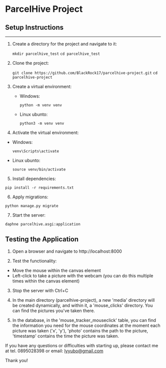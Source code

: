 # ParcelHive Project

## Setup Instructions

---

1. Create a directory for the project and navigate to it:
   
     ```mkdir parcelhive_test```
     ```cd parcelhive_test```
   
2. Clone the project:
   
   ```git clone https://github.com/BlackRock17/parcelhive-project.git```
   ```cd parcelhive-project```

3. Create a virtual environment:

   - Windows:
     
     ```python -m venv venv```

   - Linux ubunto:
  
     ```python3 -m venv venv```

5. Activate the virtual environment:

  - Windows:
    
     ```venv\Scripts\activate```
    
- Linux ubunto:
  
  ```source venv/bin/activate```

5. Install dependencies:

  ```pip install -r requirements.txt```

6. Apply migrations:

  ```python manage.py migrate```

7. Start the server:

  ```daphne parcelhive.asgi:application```

## Testing the Application

1. Open a browser and navigate to http://localhost:8000

2. Test the functionality:
- Move the mouse within the canvas element
- Left-click to take a picture with the webcam (you can do this multiple times within the canvas element)

3. Stop the server with Ctrl+C

4. In the main directory (parcelhive-project), a new 'media' directory will be created dynamically, and within it, a 'mouse_clicks' directory. You can find the pictures you've taken there.

5. In the database, in the 'mouse_tracker_mouseclick' table, you can find the information you need for the mouse coordinates at the moment each picture was taken ('x', 'y'), 'photo' contains the path to the picture, 'timestamp' contains the time the picture was taken.

If you have any questions or difficulties with starting up, please contact me at tel. 0895028398 or email: lyyubo@gmail.com

Thank you!


